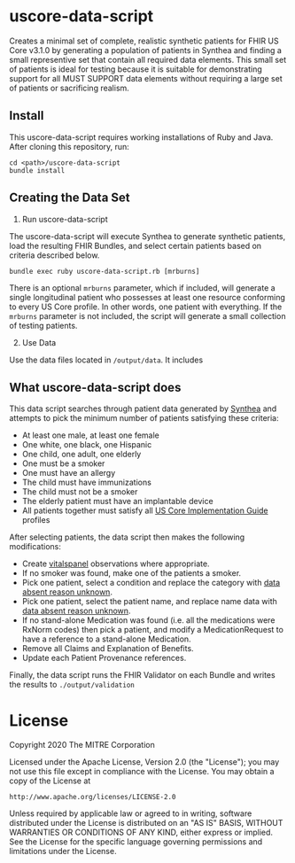 # uscore-data-script

Creates a minimal set of complete, realistic synthetic patients for FHIR US Core v3.1.0
by generating a population of patients in Synthea and finding a small representive set that
contain all required data elements.  This small set of patients is ideal for testing
because it is suitable for demonstrating support for all MUST SUPPORT data elements without requiring a large set of patients or sacrificing realism.

## Install

This uscore-data-script requires working installations of Ruby and Java. After cloning this repository, run:

```
cd <path>/uscore-data-script
bundle install
```

## Creating the Data Set

1. Run uscore-data-script

The uscore-data-script will execute Synthea to generate synthetic patients, load the resulting
FHIR Bundles, and select certain patients based on criteria described below.

```
bundle exec ruby uscore-data-script.rb [mrburns]
```

There is an optional `mrburns` parameter, which if included, will generate a single longitudinal
patient who possesses at least one resource conforming to every US Core profile. In other words,
one patient with everything. If the `mrburns` parameter is not included, the script will generate
a small collection of testing patients.

2. Use Data

Use the data files located in `/output/data`.  It includes 

## What uscore-data-script does

This data script searches through patient data generated by [Synthea](https://github.com/synthetichealth/synthea)
and attempts to pick the minimum number of patients satisfying these criteria:

- At least one male, at least one female
- One white, one black, one Hispanic
- One child, one adult, one elderly
- One must be a smoker
- One must have an allergy
- The child must have immunizations
- The child must not be a smoker
- The elderly patient must have an implantable device
- All patients together must satisfy all [US Core Implementation Guide](http://hl7.org/fhir/us/core/STU3.1/) profiles

After selecting patients, the data script then makes the following modifications:

- Create [vitalspanel](http://hl7.org/fhir/R4/vitalspanel.html) observations where appropriate.
- If no smoker was found, make one of the patients a smoker.
- Pick one patient, select a condition and replace the category with [data absent reason unknown](http://hl7.org/fhir/us/core/STU3.1/general-guidance.html#missing-data).
- Pick one patient, select the patient name, and replace name data with [data absent reason unknown](http://hl7.org/fhir/us/core/STU3.1/general-guidance.html#missing-data).
- If no stand-alone Medication was found (i.e. all the medications were RxNorm codes) then pick a patient, and modify a MedicationRequest to have a reference to a stand-alone Medication.
- Remove all Claims and Explanation of Benefits.
- Update each Patient Provenance references.

Finally, the data script runs the FHIR Validator on each Bundle and writes the results to `./output/validation`


# License

Copyright 2020 The MITRE Corporation

Licensed under the Apache License, Version 2.0 (the "License");
you may not use this file except in compliance with the License.
You may obtain a copy of the License at

    http://www.apache.org/licenses/LICENSE-2.0

Unless required by applicable law or agreed to in writing, software
distributed under the License is distributed on an "AS IS" BASIS,
WITHOUT WARRANTIES OR CONDITIONS OF ANY KIND, either express or implied.
See the License for the specific language governing permissions and
limitations under the License.
